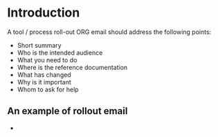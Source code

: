 <!--ts-->




<!--te-->

# Introduction

A tool / process roll-out ORG email should address the following points:

- Short summary
- Who is the intended audience
- What you need to do
- Where is the reference documentation
- What has changed
- Why is it important
- Whom to ask for help

## An example of rollout email

- 
